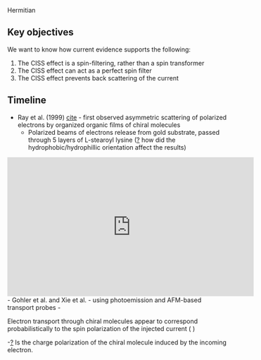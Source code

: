  Hermitian

## Key objectives
We want to know how current evidence supports the following:
1. The CISS effect is a spin-filtering, rather than a spin transformer
2. The CISS effect can act as a perfect spin filter
3. The CISS effect prevents back scattering of the current

## Timeline
- Ray et al. (1999) [cite](cite) - first observed asymmetric scattering of polarized electrons by organized organic films of chiral molecules
	- Polarized beams of electrons release from gold substrate, passed through 5 layers of L-stearoyl lysine ([?](?) how did the hydrophobic/hydrophillic orientation affect the results)
	
<iframe width="560" height="315" src="https://www.youtube.com/embed/FIr6rOD_kcU?start=1901" title="YouTube video player" frameborder="0" allow="accelerometer; autoplay; clipboard-write; encrypted-media; gyroscope; picture-in-picture" allowfullscreen></iframe>
- Gohler et al. and Xie et al. - using photoemission and AFM-based transport probes
- 

Electron transport through chiral molecules appear to correspond probabilistically to the spin polarization of the injected current (   ) 

-[?](?) Is the charge polarization of the chiral molecule induced by the incoming electron. 